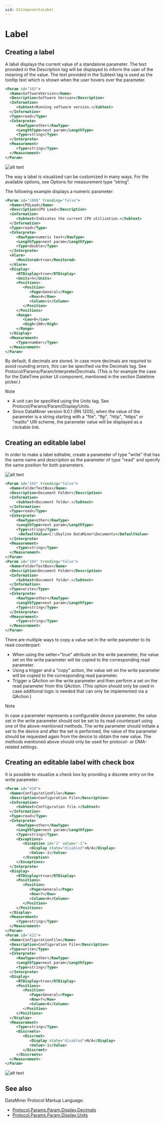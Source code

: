 ```yaml
---
uid: UIComponentsLabel
---
```


# Label

## Creating a label

A label displays the current value of a standalone parameter. The text provided in the Description tag will be displayed to inform the user of the meaning of the value. The text provided in the Subtext tag is used as the tooltip text which is shown when the user hovers over the parameter.

```xml
<Param id="102">
  <Name>SoftwareVersion</Name>
  <Description>Software Version</Description>
  <Information>
     <Subtext>Running software version.</Subtext>
  </Information>
  <Type>read</Type>
  <Interprete>
     <RawType>other</RawType>
     <LengthType>next param</LengthType>
     <Type>string</Type>
  </Interprete>
  <Measurement>
     <Type>string</Type>
  </Measurement>
</Param>
```

![alt text](../../images/uilabel.png "DataMiner Cube label")

The way a label is visualized can be customized in many ways. For the available options, see Options for measurement type “string”.

The following example displays a numeric parameter:

```xml
<Param id="1806" trending="false">
  <Name>CPULoad</Name>
  <Description>CPU Load</Description>
  <Information>
     <Subtext>Indicates the current CPU utilization.</Subtext>
  </Information>
  <Type>read</Type>
  <Interprete>
     <RawType>numeric text</RawType>
     <LengthType>next param</LengthType>
     <Type>double</Type>
  </Interprete>
  <Alarm>
     <Monitored>true</Monitored>
  </Alarm>
  <Display>
     <RTDisplay>true</RTDisplay>
     <Units>%</Units>
     <Positions>
        <Position>
           <Page>General</Page>
           <Row>4</Row>
           <Column>1</Column>
        </Position>
     </Positions>
     <Range>
        <Low>0</Low>
        <High>100</High>
     </Range>
  </Display>
  <Measurement>
     <Type>number</Type>
  </Measurement>
</Param>
```

By default, 6 decimals are stored. In case more decimals are required to avoid rounding errors, this can be specified via the Decimals tag. See Protocol/Params/Param/Interprete/Decimals. (This is for example the case for the DateTime picker UI component, mentioned in the section Datetime picker.)

> [!NOTE]
>
> - A unit can be specified using the Units tag. See Protocol/Params/Param/Display/Units.
> - Since DataMiner version 9.0.1 (RN 1205), when the value of the parameter is a string starting with a "file", "ftp", "http", "https" or "mailto" URI scheme, the parameter value will be displayed as a clickable link.

## Creating an editable label

In order to make a label editable, create a parameter of type "write" that has the same name and description as the parameter of type "read" and specify the same position for both parameters.

![alt text](../../images/uieditablelabel.png "DataMiner Cube editable label")

```xml
<Param id="103" trending="false">
  <Name>FolderTextBox</Name>
  <Description>Document Folder</Description>
  <Information>
     <Subtext>Document folder.</Subtext>
  </Information>
  <Type>read</Type>
  <Interprete>
     <RawType>other</RawType>
     <LengthType>next param</LengthType>
     <Type>string</Type>
      <DefaultValue>C:\Skyline DataMiner\Documents</DefaultValue>
  </Interprete>
  <Measurement>
     <Type>string</Type>
  </Measurement>
</Param>
<Param id="104" trending="false">
  <Name>FolderTextBox</Name>
  <Description>Document Folder</Description>
  <Information>
     <Subtext>Document folder.</Subtext>
  </Information>
  <Type>write</Type>
  <Interprete>
     <RawType>other</RawType>
     <LengthType>next param</LengthType>
     <Type>string</Type>
  </Interprete>
  <Measurement>
     <Type>string</Type>
  </Measurement>
</Param>
```

There are multiple ways to copy a value set in the write parameter to its read counterpart:

- When using the setter="true" attribute on the write parameter, the value set on the write parameter will be copied to the corresponding read parameter.
- Using a trigger and a "copy" action, the value set on the write parameter will be copied to the corresponding read parameter.
- Trigger a QAction on the write parameter and then perform a set on the read parameter from this QAction. (This option should only be used in case additional logic is needed that can only be implemented via a QAction.)

> [!NOTE]
> In case a parameter represents a configurable device parameter, the value set in the write parameter should not be set to its read counterpart using one of the above-mentioned methods. The write parameter should initiate a set to the device and after the set is performed, the value of the parameter should be requested again from the device to obtain the new value. The methods mentioned above should only be used for protocol- or DMA-related settings.

## Creating an editable label with check box

It is possible to visualize a check box by providing a discrete entry on the write parameter:

```xml
<Param id="420">
  <Name>ConfigurationFile</Name>
  <Description>Configuration File</Description>
  <Information>
     <Subtext>Configuration file.</Subtext>
  </Information>
  <Type>read</Type>
  <Interprete>
     <RawType>other</RawType>
     <LengthType>next param</LengthType>
     <Type>string</Type>
     <Exceptions>
        <Exception id="1" value="-1">
           <Display state="disabled">N/A</Display>
           <Value>-1</Value>
        </Exception>
     </Exceptions>
  </Interprete>
  <Display>
     <RTDisplay>true</RTDisplay>
     <Positions>
        <Position>
           <Page>General</Page>
           <Row>7</Row>
           <Column>0</Column>
        </Position>
     </Positions>
  </Display>
  <Measurement>
     <Type>string</Type>
  </Measurement>
</Param>
<Param id="421">
  <Name>ConfigurationFile</Name>
  <Description>Configuration File</Description>
  <Type>write</Type>
  <Interprete>
     <RawType>other</RawType>
     <LengthType>next param</LengthType>
     <Type>string</Type>
  </Interprete>
  <Display>
     <RTDisplay>true</RTDisplay>
     <Positions>
        <Position>
           <Page>General</Page>
           <Row>7</Row>
           <Column>0</Column>
        </Position>
     </Positions>
  </Display>
  <Measurement>
     <Type>string</Type>
     <Discreets>
        <Discreet>
           <Display state="disabled">N/A</Display>
           <Value>-1</Value>
        </Discreet>
     </Discreets>
  </Measurement>
</Param>
```

![alt text](../../images/uieditablelabelwithcheckbox.png "DataMiner Cube editable label with check box")

## See also

DataMiner Protocol Markup Language:

- [Protocol.Params.Param.Display.Decimals](xref:Protocol.Params.Param.Display.Decimals)
- [Protocol.Params.Param.Display.Units](xref:Protocol.Params.Param.Display.Units)
